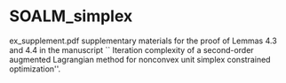 # SOALM_simplex

ex_supplement.pdf    supplementary materials for the proof of Lemmas 4.3 and 4.4 in the manuscript `` Iteration complexity of a second-order augmented Lagrangian method for nonconvex unit simplex constrained optimization''.



